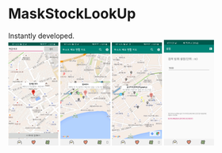 # MaskStockLookUp
<div>
  Instantly developed.
</div>
<div>
  <img src = "https://github.com/jang5934/MaskStockLookUp/blob/master/preview_01.png" width="20%" height="20%">
  <img src = "https://github.com/jang5934/MaskStockLookUp/blob/master/preview_02.png" width="20%" height="20%">
  <img src = "https://github.com/jang5934/MaskStockLookUp/blob/master/preview_03.png" width="20%" height="20%">
  <img src = "https://github.com/jang5934/MaskStockLookUp/blob/master/preview_04.png" width="20%" height="20%">
</div>

